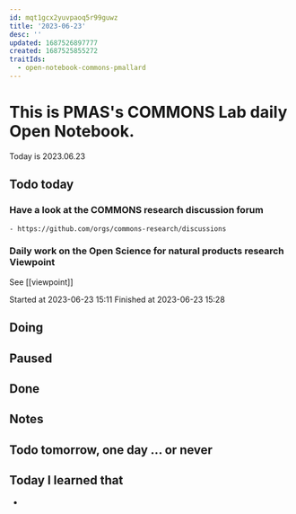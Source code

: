 ```yaml
---
id: mqt1gcx2yuvpaoq5r99guwz
title: '2023-06-23'
desc: ''
updated: 1687526897777
created: 1687525855272
traitIds:
  - open-notebook-commons-pmallard
---
```


# This is PMAS's COMMONS Lab daily Open Notebook.

Today is 2023.06.23

## Todo today

### Have a look at the COMMONS research discussion forum
    - https://github.com/orgs/commons-research/discussions

### Daily work on the Open Science for natural products research Viewpoint

See [[viewpoint]]

Started at 2023-06-23 15:11
Finished at 2023-06-23 15:28





###
###

## Doing

## Paused

## Done

## Notes

## Todo tomorrow, one day ... or never 


###
###


## Today I learned that

- 